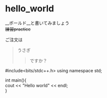 # hello_world  
__ボールド__と書いてみましょう  
~~練習practice~~  

ご注文は  
>うさぎ  
>> ですか？

#include<bits/stdc++.h>
using namespace std;

int main(){  
    cout << "Hello world" << endl;  
}
